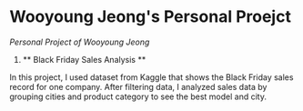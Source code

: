 # Wooyoung Jeong's Personal Proejct

*Personal Project of Wooyoung Jeong*

1. ** Black Friday Sales Analysis **

In this project, I used dataset from Kaggle that shows the Black Friday sales record for one company.
After filtering data, I analyzed sales data by grouping cities and product category to see the best model and city.



